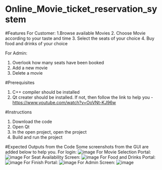 # Online_Movie_ticket_reservation_system
#Features
For Customer:
1.Browse available Movies
2. Choose Movie according to your taste and time
3. Select the seats of your choice
4. Buy food and drinks of your choice

For Admin:
1. Overlook how many seats have been booked
2. Add a new movie
3. Delete a movie 

#Prerequisites
1. C++ compiler should be installed
2. Qt creater should be installed. If not, then follow the link to help you - https://www.youtube.com/watch?v=OoVNt-KJ96w

#Instructions
1. Download the code
2. Open Qt
3. In the open project, open the project
4. Build and run the project

#Expected Outputs from the Code
Some screenshots from the GUI are added below to help you. 
For login:
![image](https://github.com/AbeerFiaz/Online_Movie_ticket_reservation_system/assets/155236512/6188caf6-19ce-4888-b8e1-3561c904d5cf)
For Movie Selection Portal:
![image](https://github.com/AbeerFiaz/Online_Movie_ticket_reservation_system/assets/155236512/db0bf24c-f7e3-4fa2-ad5f-3f29f62dba80)
For Seat Availability Screen:
![image](https://github.com/AbeerFiaz/Online_Movie_ticket_reservation_system/assets/155236512/b5076841-eddd-4954-945d-db9bc4c4d8a0)
For Food and Drinks Portal:
![image](https://github.com/AbeerFiaz/Online_Movie_ticket_reservation_system/assets/155236512/4ad5f8ca-762b-40dd-970a-fa2f1af2c45a)
For Finish Portal:
![image](https://github.com/AbeerFiaz/Online_Movie_ticket_reservation_system/assets/155236512/028b0afd-984c-4c9d-910d-250cff2dfc43)
For Admin Screen:
![image](https://github.com/AbeerFiaz/Online_Movie_ticket_reservation_system/assets/155236512/bdf05f78-630e-4bbc-a4d7-b80552556c08)




